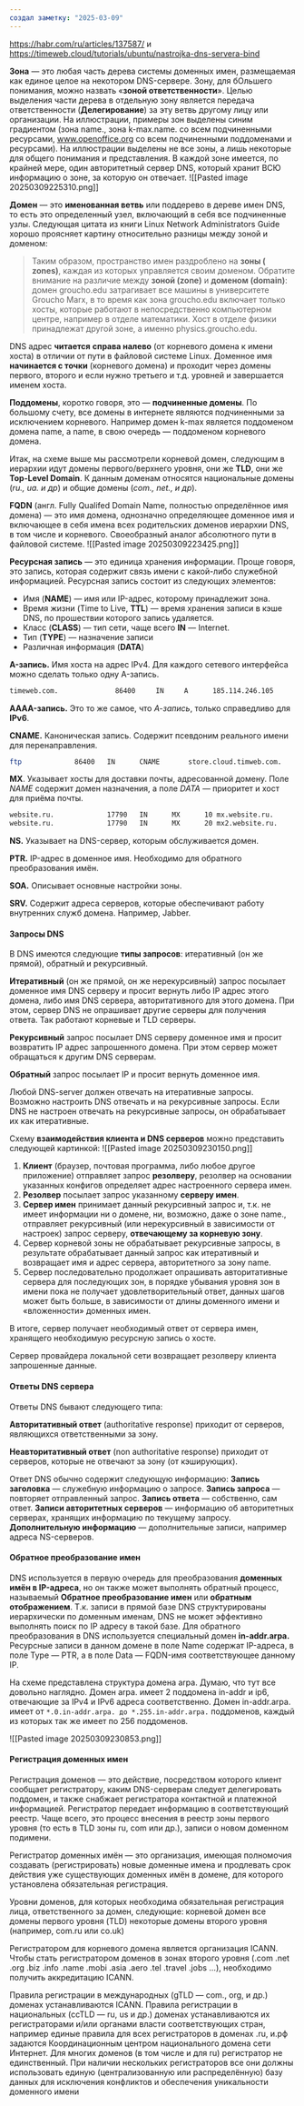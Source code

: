 ```yaml
---
создал заметку: "2025-03-09"
---
```


https://habr.com/ru/articles/137587/ 
и 
https://timeweb.cloud/tutorials/ubuntu/nastrojka-dns-servera-bind 

**Зона** — это любая часть дерева системы доменных имен, размещаемая как единое целое на некотором DNS-сервере. Зону, для бОльшего понимания, можно назвать «**зоной ответственности**». Целью выделения части дерева в отдельную зону является передача ответственности (**Делегирование**) за эту ветвь другому лицу или организации. На иллюстрации, примеры зон выделены синим градиентом (зона name., зона k-max.name. со всем подчиненными ресурсами, www.openoffice.org со всем подчиненными поддоменами и ресурсами). На иллюстрации выделены не все зоны, а лишь некоторые для общего понимания и представления. В каждой зоне имеется, по крайней мере, один авторитетный сервер DNS, который хранит ВСЮ информацию о зоне, за которую он отвечает.
![[Pasted image 20250309225310.png]]

**Домен** — это **именованная ветвь** или поддерево в дереве имен DNS, то есть это определенный узел, включающий в себя все подчиненные узлы. Следующая цитата из книги Linux Network Administrators Guide хорошо проясняет картину относительно разницы между зоной и доменом:

> Таким образом, пространство имен раздроблено на **зоны ( zones)**, каждая из которых управляется своим доменом. Обратите внимание на различие между **зоной (zone)** и **доменом (domain)**: домен groucho.edu затрагивает все машины в университете Groucho Marx, в то время как зона groucho.edu включает только хосты, которые работают в непосредственно компьютерном центре, например в отделе математики. Хост в отделе физики принадлежат другой зоне, а именно physics.groucho.edu.

DNS адрес **читается** **справа налево** (от корневого домена к имени хоста) в отличии от пути в файловой системе Linux. Доменное имя **начинается с точки** (корневого домена) и проходит через домены первого, второго и если нужно третьего и т.д. уровней и завершается именем хоста.

**Поддомены**, коротко говоря, это — **подчиненные домены**. По большому счету, все домены в интернете являются подчиненными за исключением корневого. Например домен k-max является поддоменом домена name, а name, в свою очередь — поддоменом корневого домена.

Итак, на схеме выше мы рассмотрели корневой домен, следующим в иерархии идут домены первого/верхнего уровня, они же **TLD**, они же **Top-Level Domain**. К данным доменам относятся национальные домены (*ru., ua. и др*) и общие домены (*com., net., и др*).


**FQDN** (англ. Fully Qualifed Domain Name, полностью определённое имя домена) — это имя домена, однозначно определяющее доменное имя и включающее в себя имена всех родительских доменов иерархии DNS, в том числе и корневого. Своеобразный аналог абсолютного пути в файловой системе.
![[Pasted image 20250309223425.png]]

**Ресурсная запись** — это единица хранения информации. Проще говоря, это запись, которая содержит связь имени с какой-либо служебной информацией. Ресурсная запись состоит из следующих элементов:
- Имя (**NAME**) — имя или IP-адрес, которому принадлежит зона. 
- Время жизни (Time to Live, **TTL**) — время хранения записи в кэше DNS, по прошествии которого запись удаляется. 
- Класс (**CLASS**) — тип сети, чаще всего **IN** — Internet.
- Тип (**TYPE**) — назначение записи
- Различная информация (**DATA**)

**A-запись.** Имя хоста на адрес IPv4. Для каждого сетевого интерфейса можно сделать только одну A-запись. 

```sh
timeweb.com.              86400     IN     A      185.114.246.105
```

**AAAA-запись.** Это то же самое, что *А-запись*, только справедливо для **IPv6**.

**CNAME.** Каноническая запись. Содержит псевдоним реального имени для перенаправления.

```sh
ftp             86400   IN      CNAME       store.cloud.timweb.com.
```

**MX**. Указывает хосты для доставки почты, адресованной домену. Поле *NAME* содержит домен назначения, а поле *DATA* — приоритет и хост для приёма почты.

```sh
website.ru.             17790   IN      MX      10 mx.website.ru.
website.ru.             17790   IN      MX      20 mx2.website.ru.
```

**NS.** Указывает на DNS-сервер, которым обслуживается домен. 

**PTR.** IP-адрес в доменное имя. Необходимо для обратного преобразования имён.

**SOA.** Описывает основные настройки зоны.

**SRV.** Содержит адреса серверов, которые обеспечивают работу внутренних служб домена. Например, Jabber.


#### **Запросы DNS**

В DNS имеются следующие **типы запросов**: итеративный (он же прямой), обратный и рекурсивный.

**Итеративный** (он же прямой, он же нерекурсивный) запрос посылает доменное имя DNS серверу и просит вернуть либо IP адрес этого домена, либо имя DNS сервера, авторитативного для этого домена. При этом, сервер DNS не опрашивает другие серверы для получения ответа. Так работают корневые и TLD серверы.

**Рекурсивный** запрос посылает DNS серверу доменное имя и просит возвратить IP адрес запрошенного домена. При этом сервер может обращаться к другим DNS серверам.

**Обратный** запрос посылает IP и просит вернуть доменное имя.

Любой DNS-server должен отвечать на итеративные запросы. Возможно настроить DNS отвечать и на рекурсивные запросы. Если DNS не настроен отвечать на рекурсивные запросы, он обрабатывает их как итеративные.

Схему **взаимодействия клиента и DNS серверов** можно представить следующей картинкой:
![[Pasted image 20250309230150.png]]

1. **Клиент** (браузер, почтовая программа, либо любое другое приложение) отправляет запрос **резолверу**, резолвер на основании указанных конфигов определяет адрес настроенного сервера имен.
2. **Резолвер** посылает запрос указанному **серверу имен**.
3. **Сервер имен** принимает данный рекурсивный запрос и, т.к. не имеет информации ни о домене, ни, возможно, даже о зоне name., отправляет рекурсивный (или нерекурсивный в зависимости от настроек) запрос серверу, **отвечающему за корневую зону**.
4. Сервер корневой зоны не обрабатывает рекурсивные запросы, в результате обрабатывает данный запрос как итеративный и возвращает имя и адрес сервера, авторитетного за зону name.
5. Сервер последовательно продолжает опрашивать авторитативные сервера для последующих зон, в порядке убывания уровня зон в имени пока не получает удовлетворительный ответ, данных шагов может быть больше, в зависимости от длины доменного имени и «вложенности» доменных имен.

В итоге, сервер получает необходимый ответ от сервера имен, хранящего необходимую ресурсную запись о хосте.

Сервер провайдера локальной сети возвращает резолверу клиента запрошенные данные.

#### **Ответы DNS сервера**

Ответы DNS бывают следующего типа:

**Авторитативный ответ** (authoritative response) приходит от серверов, являющихся ответственными за зону.

**Неавторитативный ответ** (non authoritative response) приходит от серверов, которые не отвечают за зону (от кэширующих).

Ответ DNS обычно содержит следующую информацию:
**Запись заголовка** — служебную информацию о запросе.
**Запись запроса** — повторяет отправленный запрос.
**Запись ответа** — собственно, сам ответ.
**Записи авторитетных серверов** — информацию об авторитетных серверах, хранящих информацию по текущему запросу.
**Дополнительную информацию** — дополнительные записи, например адреса NS-серверов.

#### **Обратное преобразование имен**

DNS используется в первую очередь для преобразования **доменных имён в IP-адреса**, но он также может выполнять обратный процесс, называемый **Обратное преобразование имен** или **обратным отображением**. Т.к. записи в прямой базе DNS структурированы иерархически по доменным именам, DNS не может эффективно выполнять поиск по IP адресу в такой базе. Для обратного преобразования в DNS используется специальный домен **in-addr.arpa.** Ресурсные записи в данном домене в поле Name содержат IP-адреса, в поле Type — PTR, а в поле Data — FQDN-имя соответствующее данному IP.

На схеме представлена структура домена arpa. Думаю, что тут все довольно наглядно. Домен arpa. имеет 2 поддомена in-addr и ip6, отвечающие за IPv4 и IPv6 адреса соответственно. Домен in-addr.arpa. имеет от
`*.0.in-addr.arpa. до *.255.in-addr.arpa.` поддоменов, каждый из которых так же имеет по 256 поддоменов.

![[Pasted image 20250309230853.png]]

#### **Регистрация доменных имен**

Регистрация доменов — это действие, посредством которого клиент сообщает регистратору, каким DNS-серверам следует делегировать поддомен, и также снабжает регистратора контактной и платежной информацией. Регистратор передает информацию в соответствующий реестр. Чаще всего, это процесс внесения в реестр зоны первого уровня (то есть в TLD зоны ru, com или др.), записи о новом доменном подимени.

Регистратор доменных имён — это организация, имеющая полномочия создавать (регистрировать) новые доменные имена и продлевать срок действия уже существующих доменных имён в домене, для которого установлена обязательная регистрация.

Уровни доменов, для которых необходима обязательная регистрация лица, ответственного за домен, следующие:
корневой домен
все домены первого уровня (TLD)
некоторые домены второго уровня (например, com.ru или co.uk)

Регистратором для корневого домена является организация ICANN. Чтобы стать регистратором доменов в зонах второго уровня (.com .net .org .biz .info .name .mobi .asia .aero .tel .travel .jobs ...), необходимо получить аккредитацию ICANN.

Правила регистрации в международных (gTLD — com., org, и др.) доменах устанавливаются ICANN. Правила регистрации в национальных (ccTLD — ru, us и др.) доменах устанавливаются их регистраторами и/или органами власти соответствующих стран, например единые правила для всех регистраторов в доменах .ru, и.рф задаются Координационным центром национального домена сети Интернет. Для многих доменов (в том числе и для ru) регистратор не единственный. При наличии нескольких регистраторов все они должны использовать единую (централизованную или распределённую) базу данных для исключения конфликтов и обеспечения уникальности доменного имени
